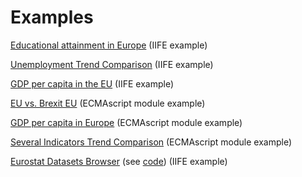 # Examples

[Educational attainment in Europe](https://bl.ocks.org/badosa/1a0bd5c16fda60dfce685a35344c265f) (IIFE example)

[Unemployment Trend Comparison](https://bl.ocks.org/badosa/ea20fed156ac8cf05b9054f4fa130d75) (IIFE example)

[GDP per capita in the EU](https://bl.ocks.org/badosa/54a79252883ab2c5a1fb788e9d98c200) (IIFE example)

[EU vs. Brexit EU](https://bl.ocks.org/badosa/9378c6dd14a6e893a170872442ef1c5c) (ECMAscript module example)

[GDP per capita in Europe](https://bl.ocks.org/badosa/a5f33fdf0509ad850fa915c586ea8780) (ECMAscript module example)

[Several Indicators Trend Comparison](https://bl.ocks.org/badosa/d0a635ab4ee7e8b002c065d604186882) (ECMAscript module example)

[Eurostat Datasets Browser](https://jsonstat.github.io/euro/) (see [code](https://github.com/jsonstat/euro/blob/gh-pages/index.max.js)) (IIFE example)
